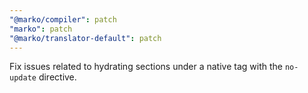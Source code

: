 ```yaml
---
"@marko/compiler": patch
"marko": patch
"@marko/translator-default": patch
---
```


Fix issues related to hydrating sections under a native tag with the `no-update` directive.
